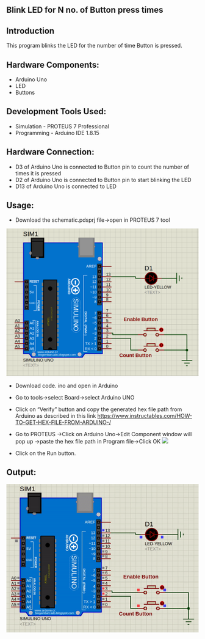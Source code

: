 ## Blink LED for N no. of Button press times

 
## Introduction
This program blinks the LED for the number of time Button is pressed.

## Hardware Components:

 - Arduino Uno
 - LED 
 - Buttons

## Development Tools Used:

- Simulation  - PROTEUS 7 Professional
- Programming - Arduino IDE 1.8.15

## Hardware Connection:

- D3 of Arduino Uno is connected to Button pin to count the number of times it is pressed
- D2 of Arduino Uno is connected to Button pin to start blinking the LED
- D13 of Arduino Uno is connected to LED

## Usage:

- Download the schematic.pdsprj file->open in PROTEUS 7 tool
 <img src=https://github.com/IEEEProjectsBengaluru/Arduino-Basics-Programming/blob/main/Blink%20LED%20for%20N%20no.%20of%20Button%20press%20times/results/circuitConnections.png>

- Download code. ino and open in Arduino
- Go to tools->select Board->select Arduino UNO
- Click on “Verify” button and copy the generated hex file path from Arduino as described in this link
  https://www.instructables.com/HOW-TO-GET-HEX-FILE-FROM-ARDUINO-/
- Go to PROTEUS ->Click on Arduino Uno->Edit Component window will pop up ->paste the hex file path in Program file->Click OK
  <img src=https://user-images.githubusercontent.com/84024571/134045169-35cc61e7-2f3e-4e02-8c82-73372514dfdb.PNG>

- Click on the Run button.

## Output:

 <img src=https://github.com/IEEEProjectsBengaluru/Arduino-Basics-Programming/blob/main/Blink%20LED%20for%20N%20no.%20of%20Button%20press%20times/results/ezgif.com-gif-maker.gif>
